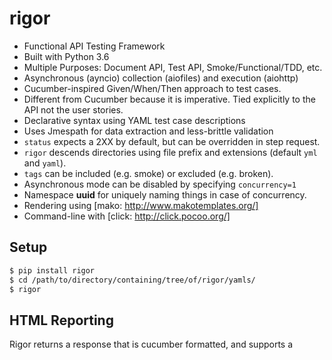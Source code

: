 rigor
=====

- Functional API Testing Framework
- Built with Python 3.6
- Multiple Purposes: Document API, Test API, Smoke/Functional/TDD, etc.
- Asynchronous (ayncio) collection (aiofiles) and execution (aiohttp)
- Cucumber-inspired Given/When/Then approach to test cases.
- Different from Cucumber because it is imperative. Tied explicitly to the
  API not the user stories.
- Declarative syntax using YAML test case descriptions
- Uses Jmespath for data extraction and less-brittle validation
- `status` expects a 2XX by default, but can be overridden in step request.
- `rigor` descends directories using file prefix and extensions
  (default `yml` and `yaml`).
- `tags` can be included (e.g. smoke) or excluded (e.g. broken).
- Asynchronous mode can be disabled by specifying `concurrency=1`
- Namespace __uuid__ for uniquely naming things in case of concurrency.
- Rendering using [mako: http://www.makotemplates.org/]
- Command-line with [click: http://click.pocoo.org/]


Setup
-----

```bash
$ pip install rigor
$ cd /path/to/directory/containing/tree/of/rigor/yamls/
$ rigor
```


HTML Reporting
--------------
Rigor returns a response that is cucumber formatted, and supports a
